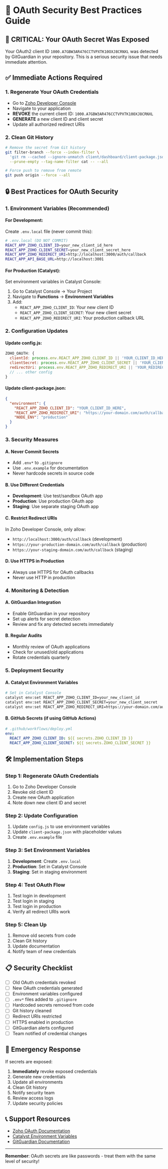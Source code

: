 # 🔐 OAuth Security Best Practices Guide

## 🚨 **CRITICAL: Your OAuth Secret Was Exposed**

Your OAuth2 client ID `1000.A7GBW3AR476CCTVPXTK10OXJ8CRNXL` was detected by GitGuardian in your repository. This is a serious security issue that needs immediate attention.

## ✅ **Immediate Actions Required**

### 1. **Regenerate Your OAuth Credentials**
- Go to [Zoho Developer Console](https://api-console.zoho.com/)
- Navigate to your application
- **REVOKE** the current client ID: `1000.A7GBW3AR476CCTVPXTK10OXJ8CRNXL`
- **GENERATE** a new client ID and client secret
- Update all authorized redirect URIs

### 2. **Clean Git History**
```bash
# Remove the secret from Git history
git filter-branch --force --index-filter \
  'git rm --cached --ignore-unmatch client/dashboard/client-package.json' \
  --prune-empty --tag-name-filter cat -- --all

# Force push to remove from remote
git push origin --force --all
```

## 🔒 **Best Practices for OAuth Security**

### **1. Environment Variables (Recommended)**

#### **For Development:**
Create `.env.local` file (never commit this):
```bash
# .env.local (DO NOT COMMIT)
REACT_APP_ZOHO_CLIENT_ID=your_new_client_id_here
REACT_APP_ZOHO_CLIENT_SECRET=your_new_client_secret_here
REACT_APP_ZOHO_REDIRECT_URI=http://localhost:3000/auth/callback
REACT_APP_API_BASE_URL=http://localhost:3001
```

#### **For Production (Catalyst):**
Set environment variables in Catalyst Console:
1. Go to Catalyst Console → Your Project
2. Navigate to **Functions** → **Environment Variables**
3. Add:
   - `REACT_APP_ZOHO_CLIENT_ID`: Your new client ID
   - `REACT_APP_ZOHO_CLIENT_SECRET`: Your new client secret
   - `REACT_APP_ZOHO_REDIRECT_URI`: Your production callback URL

### **2. Configuration Updates**

#### **Update config.js:**
```javascript
ZOHO_OAUTH: {
  clientId: process.env.REACT_APP_ZOHO_CLIENT_ID || 'YOUR_CLIENT_ID_HERE',
  clientSecret: process.env.REACT_APP_ZOHO_CLIENT_SECRET || 'YOUR_CLIENT_SECRET_HERE',
  redirectUri: process.env.REACT_APP_ZOHO_REDIRECT_URI || 'YOUR_REDIRECT_URI_HERE',
  // ... other config
}
```

#### **Update client-package.json:**
```json
{
  "environment": {
    "REACT_APP_ZOHO_CLIENT_ID": "YOUR_CLIENT_ID_HERE",
    "REACT_APP_ZOHO_REDIRECT_URI": "https://your-domain.com/auth/callback",
    "NODE_ENV": "production"
  }
}
```

### **3. Security Measures**

#### **A. Never Commit Secrets**
- Add `.env*` to `.gitignore`
- Use `.env.example` for documentation
- Never hardcode secrets in source code

#### **B. Use Different Credentials**
- **Development**: Use test/sandbox OAuth app
- **Production**: Use production OAuth app
- **Staging**: Use separate staging OAuth app

#### **C. Restrict Redirect URIs**
In Zoho Developer Console, only allow:
- `http://localhost:3000/auth/callback` (development)
- `https://your-production-domain.com/auth/callback` (production)
- `https://your-staging-domain.com/auth/callback` (staging)

#### **D. Use HTTPS in Production**
- Always use HTTPS for OAuth callbacks
- Never use HTTP in production

### **4. Monitoring & Detection**

#### **A. GitGuardian Integration**
- Enable GitGuardian in your repository
- Set up alerts for secret detection
- Review and fix any detected secrets immediately

#### **B. Regular Audits**
- Monthly review of OAuth applications
- Check for unused/old applications
- Rotate credentials quarterly

### **5. Deployment Security**

#### **A. Catalyst Environment Variables**
```bash
# Set in Catalyst Console
catalyst env:set REACT_APP_ZOHO_CLIENT_ID=your_new_client_id
catalyst env:set REACT_APP_ZOHO_CLIENT_SECRET=your_new_client_secret
catalyst env:set REACT_APP_ZOHO_REDIRECT_URI=https://your-domain.com/auth/callback
```

#### **B. GitHub Secrets (if using GitHub Actions)**
```yaml
# .github/workflows/deploy.yml
env:
  REACT_APP_ZOHO_CLIENT_ID: ${{ secrets.ZOHO_CLIENT_ID }}
  REACT_APP_ZOHO_CLIENT_SECRET: ${{ secrets.ZOHO_CLIENT_SECRET }}
```

## 🛠️ **Implementation Steps**

### **Step 1: Regenerate OAuth Credentials**
1. Go to Zoho Developer Console
2. Revoke old client ID
3. Create new OAuth application
4. Note down new client ID and secret

### **Step 2: Update Configuration**
1. Update `config.js` to use environment variables
2. Update `client-package.json` with placeholder values
3. Create `.env.example` file

### **Step 3: Set Environment Variables**
1. **Development**: Create `.env.local`
2. **Production**: Set in Catalyst Console
3. **Staging**: Set in staging environment

### **Step 4: Test OAuth Flow**
1. Test login in development
2. Test login in staging
3. Test login in production
4. Verify all redirect URIs work

### **Step 5: Clean Up**
1. Remove old secrets from code
2. Clean Git history
3. Update documentation
4. Notify team of new credentials

## 📋 **Security Checklist**

- [ ] Old OAuth credentials revoked
- [ ] New OAuth credentials generated
- [ ] Environment variables configured
- [ ] `.env*` files added to `.gitignore`
- [ ] Hardcoded secrets removed from code
- [ ] Git history cleaned
- [ ] Redirect URIs restricted
- [ ] HTTPS enabled in production
- [ ] GitGuardian alerts configured
- [ ] Team notified of credential changes

## 🚨 **Emergency Response**

If secrets are exposed:
1. **Immediately** revoke exposed credentials
2. Generate new credentials
3. Update all environments
4. Clean Git history
5. Notify security team
6. Review access logs
7. Update security policies

## 📞 **Support Resources**

- [Zoho OAuth Documentation](https://www.zoho.com/accounts/protocol/oauth.html)
- [Catalyst Environment Variables](https://docs.catalyst.zoho.com/en/cloud-scale/help/functions/environment-variables/)
- [GitGuardian Documentation](https://docs.gitguardian.com/)

---

**Remember**: OAuth secrets are like passwords - treat them with the same level of security!

